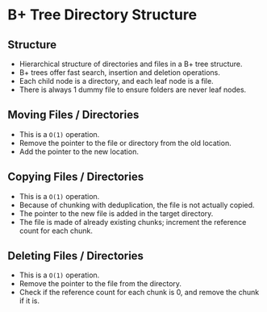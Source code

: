 # B+ Tree Directory Structure
## Structure
- Hierarchical structure of directories and files in a B+ tree structure.
- B+ trees offer fast search, insertion and deletion operations.
- Each child node is a directory, and each leaf node is a file.
- There is always 1 dummy file to ensure folders are never leaf nodes.

## Moving Files / Directories
- This is a `O(1)` operation.
- Remove the pointer to the file or directory from the old location.
- Add the pointer to the new location.

## Copying Files / Directories
- This is a `O(1)` operation.
- Because of chunking with deduplication, the file is not actually copied.
- The pointer to the new file is added in the target directory.
- The file is made of already existing chunks; increment the reference count for each chunk.

## Deleting Files / Directories
- This is a `O(1)` operation.
- Remove the pointer to the file from the directory.
- Check if the reference count for each chunk is 0, and remove the chunk if it is.
